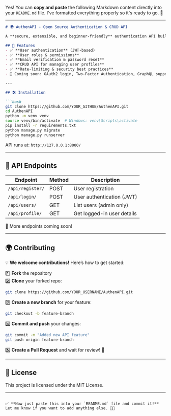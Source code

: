 Yes! You can **copy and paste** the following Markdown content directly into your `README.md` file. I've formatted everything properly so it's ready to go. 🚀  

---

```md
# 🌍 AuthenAPI - Open Source Authentication & CRUD API  

A **secure, extensible, and beginner-friendly** authentication API built with Django & DRF. Supports JWT authentication, role-based access, and upcoming CRUD APIs.  

## 🚀 Features
- ✅ **User authentication** (JWT-based)
- ✅ **User roles & permissions**
- ✅ **Email verification & password reset**
- ✅ **CRUD API for managing user profiles**
- ✅ **Rate-limiting & security best practices**
- 🚧 Coming soon: OAuth2 login, Two-Factor Authentication, GraphQL support  

---

## 🛠️ Installation  

```bash
git clone https://github.com/YOUR_GITHUB/AuthenAPI.git
cd AuthenAPI
python -m venv venv
source venv/bin/activate  # Windows: venv\Scripts\activate
pip install -r requirements.txt
python manage.py migrate
python manage.py runserver
```

API runs at: `http://127.0.0.1:8000/`

---

## 📖 API Endpoints  

| Endpoint         | Method | Description |
|-----------------|--------|-------------|
| `/api/register/` | POST   | User registration |
| `/api/login/`   | POST   | User authentication (JWT) |
| `/api/users/`   | GET    | List users (admin only) |
| `/api/profile/` | GET    | Get logged-in user details |

🔹 More endpoints coming soon!  

---

## 🌍 Contributing  

💡 **We welcome contributions!** Here’s how to get started:  

1️⃣ **Fork** the repository  
2️⃣ **Clone** your forked repo:  
```bash
git clone https://github.com/YOUR_USERNAME/AuthenAPI.git
```
3️⃣ **Create a new branch** for your feature:  
```bash
git checkout -b feature-branch
```
4️⃣ **Commit and push** your changes:  
```bash
git commit -m "Added new API feature"
git push origin feature-branch
```
5️⃣ **Create a Pull Request** and wait for review! 🚀  

---

## 📜 License  
This project is licensed under the MIT License.  

---
```

✅ **Now just paste this into your `README.md` file and commit it!**  
Let me know if you want to add anything else. 🚀🔥
